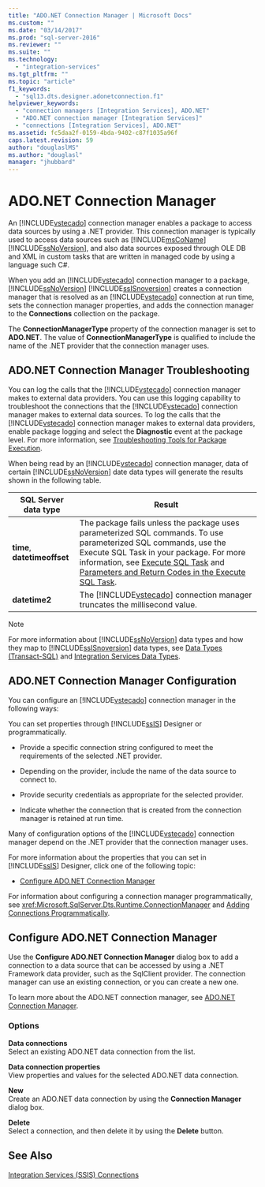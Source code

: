 ```yaml
---
title: "ADO.NET Connection Manager | Microsoft Docs"
ms.custom: ""
ms.date: "03/14/2017"
ms.prod: "sql-server-2016"
ms.reviewer: ""
ms.suite: ""
ms.technology: 
  - "integration-services"
ms.tgt_pltfrm: ""
ms.topic: "article"
f1_keywords: 
  - "sql13.dts.designer.adonetconnection.f1"
helpviewer_keywords: 
  - "connection managers [Integration Services], ADO.NET"
  - "ADO.NET connection manager [Integration Services]"
  - "connections [Integration Services], ADO.NET"
ms.assetid: fc5daa2f-0159-4bda-9402-c87f1035a96f
caps.latest.revision: 59
author: "douglaslMS"
ms.author: "douglasl"
manager: "jhubbard"
---
```

# ADO.NET Connection Manager
  An [!INCLUDE[vstecado](../../includes/vstecado-md.md)] connection manager enables a package to access data sources by using a .NET provider. This connection manager is typically used to access data sources such as [!INCLUDE[msCoName](../../includes/msconame-md.md)] [!INCLUDE[ssNoVersion](../../includes/ssnoversion-md.md)], and also data sources exposed through OLE DB and XML in custom tasks that are written in managed code by using a language such C#.  
  
 When you add an [!INCLUDE[vstecado](../../includes/vstecado-md.md)] connection manager to a package, [!INCLUDE[ssNoVersion](../../includes/ssnoversion-md.md)] [!INCLUDE[ssISnoversion](../../includes/ssisnoversion-md.md)] creates a connection manager that is resolved as an [!INCLUDE[vstecado](../../includes/vstecado-md.md)] connection at run time, sets the connection manager properties, and adds the connection manager to the **Connections** collection on the package.  
  
 The **ConnectionManagerType** property of the connection manager is set to **ADO.NET**. The value of **ConnectionManagerType** is qualified to include the name of the .NET provider that the connection manager uses.  
  
## ADO.NET Connection Manager Troubleshooting  
 You can log the calls that the [!INCLUDE[vstecado](../../includes/vstecado-md.md)] connection manager makes to external data providers. You can use this logging capability to troubleshoot the connections that the [!INCLUDE[vstecado](../../includes/vstecado-md.md)] connection manager makes to external data sources. To log the calls that the [!INCLUDE[vstecado](../../includes/vstecado-md.md)] connection manager makes to external data providers, enable package logging and select the **Diagnostic** event at the package level. For more information, see [Troubleshooting Tools for Package Execution](../../integration-services/troubleshooting/troubleshooting-tools-for-package-execution.md).  
  
 When being read by an [!INCLUDE[vstecado](../../includes/vstecado-md.md)] connection manager, data of certain [!INCLUDE[ssNoVersion](../../includes/ssnoversion-md.md)] date data types will generate the results shown in the following table.  
  
|SQL Server data type|Result|  
|--------------------------|------------|  
|**time**, **datetimeoffset**|The package fails unless the package uses parameterized SQL commands. To use parameterized SQL commands, use the Execute SQL Task in your package. For more information, see [Execute SQL Task](../../integration-services/control-flow/execute-sql-task.md) and [Parameters and Return Codes in the Execute SQL Task](http://msdn.microsoft.com/library/a3ca65e8-65cf-4272-9a81-765a706b8663).|  
|**datetime2**|The [!INCLUDE[vstecado](../../includes/vstecado-md.md)] connection manager truncates the millisecond value.|  
  
> [!NOTE]  
>  For more information about [!INCLUDE[ssNoVersion](../../includes/ssnoversion-md.md)] data types and how they map to [!INCLUDE[ssISnoversion](../../includes/ssisnoversion-md.md)] data types, see [Data Types &#40;Transact-SQL&#41;](../../t-sql/data-types/data-types-transact-sql.md) and [Integration Services Data Types](../../integration-services/data-flow/integration-services-data-types.md).  
  
## ADO.NET Connection Manager Configuration  
 You can configure an [!INCLUDE[vstecado](../../includes/vstecado-md.md)] connection manager in the following ways:  
  
 You can set properties through [!INCLUDE[ssIS](../../includes/ssis-md.md)] Designer or programmatically.  
  
-   Provide a specific connection string configured to meet the requirements of the selected .NET provider.  
  
-   Depending on the provider, include the name of the data source to connect to.  
  
-   Provide security credentials as appropriate for the selected provider.  
  
-   Indicate whether the connection that is created from the connection manager is retained at run time.  
  
 Many of configuration options of the [!INCLUDE[vstecado](../../includes/vstecado-md.md)] connection manager depend on the .NET provider that the connection manager uses.  
  
 For more information about the properties that you can set in [!INCLUDE[ssIS](../../includes/ssis-md.md)] Designer, click one of the following topic:  
  
-   [Configure ADO.NET Connection Manager](../../integration-services/connection-manager/configure-ado-net-connection-manager.md)  
  
 For information about configuring a connection manager programmatically, see <xref:Microsoft.SqlServer.Dts.Runtime.ConnectionManager> and [Adding Connections Programmatically](../../integration-services/building-packages-programmatically/adding-connections-programmatically.md).  
  
## Configure ADO.NET Connection Manager
  Use the **Configure ADO.NET Connection Manager** dialog box to add a connection to a data source that can be accessed by using a .NET Framework data provider, such as the SqlClient provider. The connection manager can use an existing connection, or you can create a new one.  
  
 To learn more about the ADO.NET connection manager, see [ADO.NET Connection Manager](../../integration-services/connection-manager/ado-net-connection-manager.md).  
  
### Options  
 **Data connections**  
 Select an existing ADO.NET data connection from the list.  
  
 **Data connection properties**  
 View properties and values for the selected ADO.NET data connection.  
  
 **New**  
 Create an ADO.NET data connection by using the **Connection Manager** dialog box.  
  
 **Delete**  
 Select a connection, and then delete it by using the **Delete** button.  
  
## See Also  
 [Integration Services &#40;SSIS&#41; Connections](../../integration-services/connection-manager/integration-services-ssis-connections.md)  
  
  